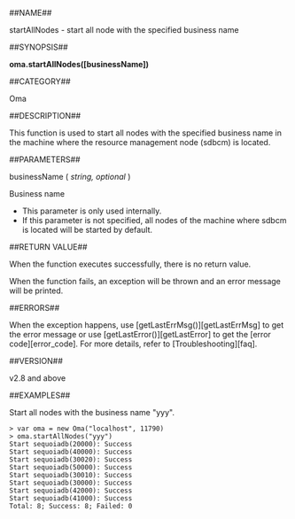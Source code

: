 ##NAME##

startAllNodes - start all node with the specified business name

##SYNOPSIS##

**oma.startAllNodes(\[businessName\])**

##CATEGORY##

Oma

##DESCRIPTION##

This function is used to start all nodes with the specified business name in the machine where the resource management node (sdbcm) is located.

##PARAMETERS##

businessName ( *string, optional* )

Business name

- This parameter is only used internally.
- If this parameter is not specified, all nodes of the machine where sdbcm is located will be started by default.
  
##RETURN VALUE##

When the function executes successfully, there is no return value.

When the function fails, an exception will be thrown and an error message will be printed.

##ERRORS##

When the exception happens, use [getLastErrMsg()][getLastErrMsg] to get the error message or use [getLastError()][getLastError] to get the [error code][error_code]. For more details, refer to [Troubleshooting][faq].

##VERSION##

v2.8 and above

##EXAMPLES##

Start all nodes with the business name "yyy".

```lang-javascript
> var oma = new Oma("localhost", 11790)
> oma.startAllNodes("yyy")  
Start sequoiadb(20000): Success
Start sequoiadb(40000): Success
Start sequoiadb(30020): Success
Start sequoiadb(50000): Success
Start sequoiadb(30010): Success
Start sequoiadb(30000): Success
Start sequoiadb(42000): Success
Start sequoiadb(41000): Success
Total: 8; Success: 8; Failed: 0
```


[^_^]:
    Links
[getLastErrMsg]:manual/Manual/Sequoiadb_Command/Global/getLastErrMsg.md
[getLastError]:manual/Manual/Sequoiadb_Command/Global/getLastError.md
[faq]:manual/FAQ/faq_sdb.md
[error_code]:manual/Manual/Sequoiadb_error_code.md